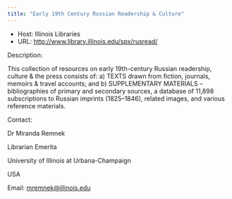 ```yaml
---
title: "Early 19th Century Russian Readership & Culture"
---
```









* Host: Illinois Libraries
* URL: <http://www.library.illinois.edu/spx/rusread/>



Description:


This collection of resources on early
 19th-century Russian readership, culture & the press consists of: a)
 TEXTS drawn from fiction, journals, memoirs & travel accounts; and b)
 SUPPLEMENTARY MATERIALS – bibliographies of primary and secondary sources,
 a database of 11,898 subscriptions to Russian imprints (1825–1846),
 related images, and various reference materials.



Contact:



Dr Miranda Remnek


Librarian Emerita


University of Illinois at Urbana-Champaign


USA


Email: 
 [mremnek@illinois.edu](mailto:mremnek@illinois.edu)





